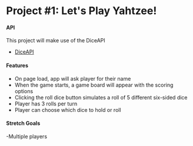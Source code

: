 # Project #1: Let's Play Yahtzee!

#### API

This project will make use of the DiceAPI

- [DiceAPI](http://roll.diceapi.com/)

#### Features

- On page load, app will ask player for their name
- When the game starts, a game board will appear with the scoring options
- Clicking the roll dice button simulates a roll of 5 different six-sided dice
- Player has 3 rolls per turn
- Player can choose which dice to hold or roll

#### Stretch Goals

-Multiple players
